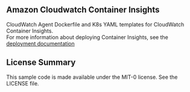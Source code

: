 ## Amazon Cloudwatch Container Insights

CloudWatch Agent Dockerfile and K8s YAML templates for CloudWatch Container Insights.    
For more information about deploying Container Insights, see the [deployment documentation](https://docs.aws.amazon.com/AmazonCloudWatch/latest/monitoring/deploy-container-insights-EKS.html)

## License Summary

This sample code is made available under the MIT-0 license. See the LICENSE file.
